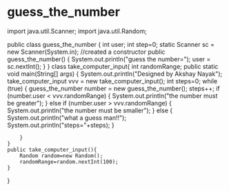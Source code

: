 # guess_the_number
import java.util.Scanner;
import java.util.Random;

public class guess_the_number {
   int user;
   int step=0;
  static  Scanner sc = new Scanner(System.in);
  //created a constructor
   public guess_the_number() {
       System.out.println("guess the number=");
        user = sc.nextInt();
   }
}
class take_computer_input{
    int randomRange;
    public static void main(String[] args) {
        System.out.println("Designed by Akshay Nayak");
        take_computer_input vvv = new take_computer_input();
        int steps=0;
        while (true) {
            guess_the_number number = new guess_the_number();
            steps++;
            if (number.user < vvv.randomRange) {
                System.out.println("the number must be greater");
            } else if (number.user > vvv.randomRange) {
                System.out.println("the number must be smaller");
            } else {
                System.out.println("what a guess man!!");
                System.out.println("steps="+steps);
            }

        }
    }
    public take_computer_input(){
        Random random=new Random();
        randomRange=random.nextInt(100);
    }
}

